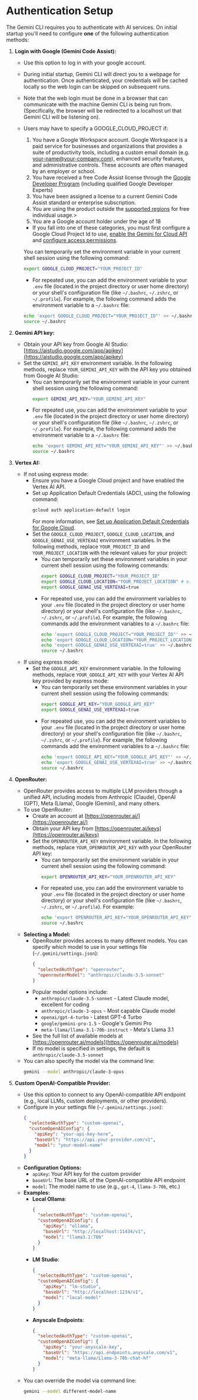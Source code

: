 # Authentication Setup

The Gemini CLI requires you to authenticate with AI services. On initial startup you'll need to configure **one** of the following authentication methods:

1.  **Login with Google (Gemini Code Assist):**
    - Use this option to log in with your google account.
    - During initial startup, Gemini CLI will direct you to a webpage for authentication. Once authenticated, your credentials will be cached locally so the web login can be skipped on subsequent runs.
    - Note that the web login must be done in a browser that can communicate with the machine Gemini CLI is being run from. (Specifically, the browser will be redirected to a localhost url that Gemini CLI will be listening on).
    - <a id="workspace-gca">Users may have to specify a GOOGLE_CLOUD_PROJECT if:</a>
      1. You have a Google Workspace account. Google Workspace is a paid service for businesses and organizations that provides a suite of productivity tools, including a custom email domain (e.g. your-name@your-company.com), enhanced security features, and administrative controls. These accounts are often managed by an employer or school.
      1. You have received a free Code Assist license through the [Google Developer Program](https://developers.google.com/program/plans-and-pricing) (including qualified Google Developer Experts)
      1. You have been assigned a license to a current Gemini Code Assist standard or enterprise subscription.
      1. You are using the product outside the [supported regions](https://developers.google.com/gemini-code-assist/resources/available-locations) for free individual usage.>
      1. You are a Google account holder under the age of 18
      - If you fall into one of these categories, you must first configure a Google Cloud Project Id to use, [enable the Gemini for Cloud API](https://cloud.google.com/gemini/docs/discover/set-up-gemini#enable-api) and [configure access permissions](https://cloud.google.com/gemini/docs/discover/set-up-gemini#grant-iam).

      You can temporarily set the environment variable in your current shell session using the following command:

      ```bash
      export GOOGLE_CLOUD_PROJECT="YOUR_PROJECT_ID"
      ```
      - For repeated use, you can add the environment variable to your `.env` file (located in the project directory or user home directory) or your shell's configuration file (like `~/.bashrc`, `~/.zshrc`, or `~/.profile`). For example, the following command adds the environment variable to a `~/.bashrc` file:

      ```bash
      echo 'export GOOGLE_CLOUD_PROJECT="YOUR_PROJECT_ID"' >> ~/.bashrc
      source ~/.bashrc
      ```

2.  **<a id="gemini-api-key"></a>Gemini API key:**
    - Obtain your API key from Google AI Studio: [https://aistudio.google.com/app/apikey](https://aistudio.google.com/app/apikey)
    - Set the `GEMINI_API_KEY` environment variable. In the following methods, replace `YOUR_GEMINI_API_KEY` with the API key you obtained from Google AI Studio:
      - You can temporarily set the environment variable in your current shell session using the following command:
        ```bash
        export GEMINI_API_KEY="YOUR_GEMINI_API_KEY"
        ```
      - For repeated use, you can add the environment variable to your `.env` file (located in the project directory or user home directory) or your shell's configuration file (like `~/.bashrc`, `~/.zshrc`, or `~/.profile`). For example, the following command adds the environment variable to a `~/.bashrc` file:
        ```bash
        echo 'export GEMINI_API_KEY="YOUR_GEMINI_API_KEY"' >> ~/.bashrc
        source ~/.bashrc
        ```

3.  **Vertex AI:**
    - If not using express mode:
      - Ensure you have a Google Cloud project and have enabled the Vertex AI API.
      - Set up Application Default Credentials (ADC), using the following command:
        ```bash
        gcloud auth application-default login
        ```
        For more information, see [Set up Application Default Credentials for Google Cloud](https://cloud.google.com/docs/authentication/provide-credentials-adc).
      - Set the `GOOGLE_CLOUD_PROJECT`, `GOOGLE_CLOUD_LOCATION`, and `GOOGLE_GENAI_USE_VERTEXAI` environment variables. In the following methods, replace `YOUR_PROJECT_ID` and `YOUR_PROJECT_LOCATION` with the relevant values for your project:
        - You can temporarily set these environment variables in your current shell session using the following commands:
          ```bash
          export GOOGLE_CLOUD_PROJECT="YOUR_PROJECT_ID"
          export GOOGLE_CLOUD_LOCATION="YOUR_PROJECT_LOCATION" # e.g., us-central1
          export GOOGLE_GENAI_USE_VERTEXAI=true
          ```
        - For repeated use, you can add the environment variables to your `.env` file (located in the project directory or user home directory) or your shell's configuration file (like `~/.bashrc`, `~/.zshrc`, or `~/.profile`). For example, the following commands add the environment variables to a `~/.bashrc` file:
          ```bash
          echo 'export GOOGLE_CLOUD_PROJECT="YOUR_PROJECT_ID"' >> ~/.bashrc
          echo 'export GOOGLE_CLOUD_LOCATION="YOUR_PROJECT_LOCATION"' >> ~/.bashrc
          echo 'export GOOGLE_GENAI_USE_VERTEXAI=true' >> ~/.bashrc
          source ~/.bashrc
          ```
    - If using express mode:
      - Set the `GOOGLE_API_KEY` environment variable. In the following methods, replace `YOUR_GOOGLE_API_KEY` with your Vertex AI API key provided by express mode:
        - You can temporarily set these environment variables in your current shell session using the following commands:
          ```bash
          export GOOGLE_API_KEY="YOUR_GOOGLE_API_KEY"
          export GOOGLE_GENAI_USE_VERTEXAI=true
          ```
        - For repeated use, you can add the environment variables to your `.env` file (located in the project directory or user home directory) or your shell's configuration file (like `~/.bashrc`, `~/.zshrc`, or `~/.profile`). For example, the following commands add the environment variables to a `~/.bashrc` file:
          ```bash
          echo 'export GOOGLE_API_KEY="YOUR_GOOGLE_API_KEY"' >> ~/.bashrc
          echo 'export GOOGLE_GENAI_USE_VERTEXAI=true' >> ~/.bashrc
          source ~/.bashrc
          ```

4.  **<a id="openrouter"></a>OpenRouter:**
    - OpenRouter provides access to multiple LLM providers through a unified API, including models from Anthropic (Claude), OpenAI (GPT), Meta (Llama), Google (Gemini), and many others.
    - To use OpenRouter:
      - Create an account at [https://openrouter.ai/](https://openrouter.ai/)
      - Obtain your API key from [https://openrouter.ai/keys](https://openrouter.ai/keys)
      - Set the `OPENROUTER_API_KEY` environment variable. In the following methods, replace `YOUR_OPENROUTER_API_KEY` with your OpenRouter API key:
        - You can temporarily set the environment variable in your current shell session using the following command:
          ```bash
          export OPENROUTER_API_KEY="YOUR_OPENROUTER_API_KEY"
          ```
        - For repeated use, you can add the environment variable to your `.env` file (located in the project directory or user home directory) or your shell's configuration file (like `~/.bashrc`, `~/.zshrc`, or `~/.profile`). For example:
          ```bash
          echo 'export OPENROUTER_API_KEY="YOUR_OPENROUTER_API_KEY"' >> ~/.bashrc
          source ~/.bashrc
          ```
    - **Selecting a Model:**
      - OpenRouter provides access to many different models. You can specify which model to use in your settings file (`~/.gemini/settings.json`):
        ```json
        {
          "selectedAuthType": "openrouter",
          "openrouterModel": "anthropic/claude-3.5-sonnet"
        }
        ```
      - Popular model options include:
        - `anthropic/claude-3.5-sonnet` - Latest Claude model, excellent for coding
        - `anthropic/claude-3-opus` - Most capable Claude model
        - `openai/gpt-4-turbo` - Latest GPT-4 Turbo
        - `google/gemini-pro-1.5` - Google's Gemini Pro
        - `meta-llama/llama-3.1-70b-instruct` - Meta's Llama 3.1
      - See the full list of available models at [https://openrouter.ai/models](https://openrouter.ai/models)
      - If no model is specified in settings, the default is `anthropic/claude-3.5-sonnet`
    - You can also specify the model via the command line:
      ```bash
      gemini --model anthropic/claude-3-opus
      ```

5.  **<a id="custom-openai"></a>Custom OpenAI-Compatible Provider:**
    - Use this option to connect to any OpenAI-compatible API endpoint (e.g., local LLMs, custom deployments, or other providers).
    - Configure in your settings file (`~/.gemini/settings.json`):
      ```json
      {
        "selectedAuthType": "custom-openai",
        "customOpenAIConfig": {
          "apiKey": "your-api-key-here",
          "baseUrl": "https://api.your-provider.com/v1",
          "model": "your-model-name"
        }
      }
      ```
    - **Configuration Options:**
      - `apiKey`: Your API key for the custom provider
      - `baseUrl`: The base URL of the OpenAI-compatible API endpoint
      - `model`: The model name to use (e.g., `gpt-4`, `llama-3-70b`, etc.)
    - **Examples:**
      - **Local Ollama**: 
        ```json
        {
          "selectedAuthType": "custom-openai",
          "customOpenAIConfig": {
            "apiKey": "ollama",
            "baseUrl": "http://localhost:11434/v1",
            "model": "llama3.1:70b"
          }
        }
        ```
      - **LM Studio**:
        ```json
        {
          "selectedAuthType": "custom-openai",
          "customOpenAIConfig": {
            "apiKey": "lm-studio",
            "baseUrl": "http://localhost:1234/v1",
            "model": "local-model"
          }
        }
        ```
      - **Anyscale Endpoints**:
        ```json
        {
          "selectedAuthType": "custom-openai",
          "customOpenAIConfig": {
            "apiKey": "your-anyscale-key",
            "baseUrl": "https://api.endpoints.anyscale.com/v1",
            "model": "meta-llama/Llama-3-70b-chat-hf"
          }
        }
        ```
    - You can override the model via command line:
      ```bash
      gemini --model different-model-name
      ```
